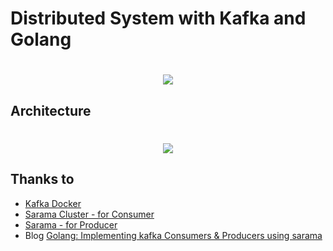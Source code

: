 # Distributed System with Kafka and Golang
<h1 align="center">
<img src="https://user-images.githubusercontent.com/36944931/89745397-ca025700-dadd-11ea-8cf7-3e754c2ee113.png"/>
</h1>

## Architecture
<h1 align="center">
<img src="https://user-images.githubusercontent.com/36944931/89745396-c969c080-dadd-11ea-994f-8f7920570010.png"/>
</h1>

## Thanks to
* [Kafka Docker](https://github.com/simplesteph/kafka-stack-docker-compose)
* [Sarama Cluster - for Consumer](https://github.com/bsm/sarama-cluster)
* [Sarama - for Producer](https://github.com/Shopify/sarama)
* Blog [Golang: Implementing kafka Consumers & Producers using sarama](https://ednsquare.com/story/golang-implementing-kafka-consumers-using-sarama------J1JS3JK)
